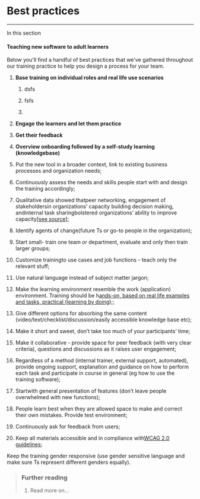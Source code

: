 # Best practices

---

In this section 

#### Teaching new software to adult learners

Below you'll find a handful of best practices that we've gathered throughout our training practice to help you design a process for your team.

1. **Base training on individual roles and real life use scenarios**

   1. dsfs

   2. fsfs

   3. 

2. **Engage the learners and let them practice**

3. **Get their feedback**

4. **Overview onboarding followed by a self-study learning \(knowledgebase\)**

5. Put the new tool in a broader context, link to existing business processes and organization needs;
6. Continuously assess the needs and skills people start with and design the training accordingly;

7. Qualitative data showed thatpeer networking, engagement of stakeholdersin organizations’ capacity building decision making, andinternal task sharingbolstered organizations’ ability to improve capacity[\[see source\]](https://open.bu.edu/handle/2144/19518);

8. Identify agents of change\(future Ts or go-to people in the organization\);

9. Start small- train one team or department, evaluate and only then train larger groups;

10. Customize trainingto use cases and job functions - teach only the relevant stuff;

11. Use natural language instead of subject matter jargon;

12. Make the learning environment resemble the work \(application\) environment. Training should be h[ands-on, based on real life examples and tasks, practical \(learning by doing](http://elearninguncovered.com/2015/09/three-tips-for-teaching-successful-software-training-classes/)\);;

13. Give different options for absorbing the same content \(video/text/checklist/discussion/easily accessible knowledge base etc\);

14. Make it short and sweet, don’t take too much of your participants’ time;

15. Make it collaborative - provide space for peer feedback \(with very clear criteria\), questions and discussions as it raises user engagement;

16. Regardless of a method \(internal trainer, external support, automated\), provide ongoing support, explanation and guidance on how to perform each task and participate in course in general \(eg how to use the training software\);

17. Startwith general presentation of features \(don’t leave people overwhelmed with new functions\);

18. People learn best when they are allowed space to make and correct their own mistakes. Provide test environment;

19. Continuously ask for feedback from users;

20. Keep all materials accessible and in compliance with[WCAG 2.0 guidelines](https://www.w3.org/TR/WCAG20/);

Keep the training gender responsive \(use gender sensitive language and make sure Ts represent different genders equally\).

### 

> ### Further reading
>
> 1. Read more on...



